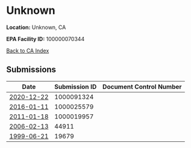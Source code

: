 # Unknown

**Location:** Unknown, CA

**EPA Facility ID:** 100000070344

[Back to CA Index](../../index.md)

## Submissions

| Date | Submission ID | Document Control Number |
|------|--------------|-------------------------|
| [2020-12-22](submissions/1000091324.md) | 1000091324 |  |
| [2016-01-11](submissions/1000025579.md) | 1000025579 |  |
| [2011-01-18](submissions/1000019957.md) | 1000019957 |  |
| [2006-02-13](submissions/44911.md) | 44911 |  |
| [1999-06-21](submissions/19679.md) | 19679 |  |
